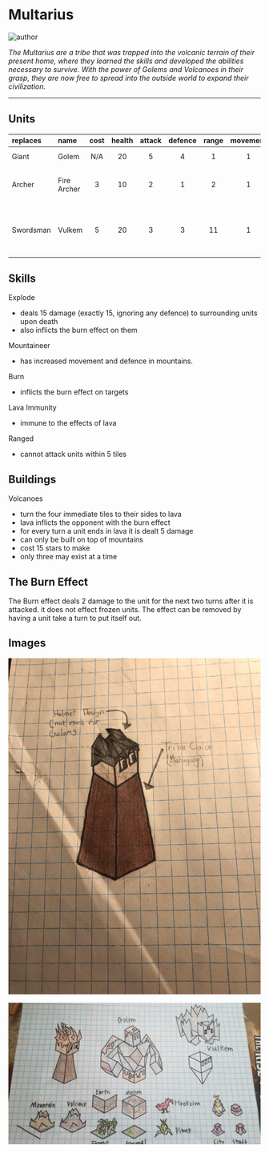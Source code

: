 # Multarius

![author](https://img.shields.io/badge/author-Nyrrv%234841-%237289DA)

*The Multarius are a tribe that was trapped into the volcanic terrain of their present home, where they learned the skills and developed the abilities necessary to survive. With the power of Golems and Volcanoes in their grasp, they are now free to spread into the outside world to expand their civilization.*

---

## Units

| replaces | name | cost | health | attack | defence | range | movement | skills |
|:---------|:-----|:----:|:------:|:------:|:-------:|:-----:|:--------:|:-------|
| Giant | Golem | N/A | 20 | 5 | 4 | 1 | 1 | Explode, Mountaineer |
| Archer | Fire Archer | 3 | 10 | 2 | 1 | 2 | 1 | Dash, Fortify, Burn, Lava Immunity |
| Swordsman | Vulkem | 5 | 20 | 3 | 3 | 11 | 1 | Dash, Fortify, Ranged, Mountaineer, Lava Immunity |

## Skills

Explode
- deals 15 damage (exactly 15, ignoring any defence) to surrounding units upon death
- also inflicts the burn effect on them

Mountaineer
- has increased movement and defence in mountains.

Burn
- inflicts the burn effect on targets

Lava Immunity
- immune to the effects of lava

Ranged
- cannot attack units within 5 tiles

## Buildings

Volcanoes
- turn the four immediate tiles to their sides to lava
- lava inflicts the opponent with the burn effect
- for every turn a unit ends in lava it is dealt 5 damage
- can only be built on top of mountains
- cost 15 stars to make
- only three may exist at a time

## The Burn Effect

The Burn effect deals 2 damage to the unit for the next two turns after it is attacked. it does not effect frozen units. The effect can be removed by having a unit take a turn to put itself out.

## Images

![unit](../images/multarius0.jpg)

![other](../images/multarius1.jpg)
